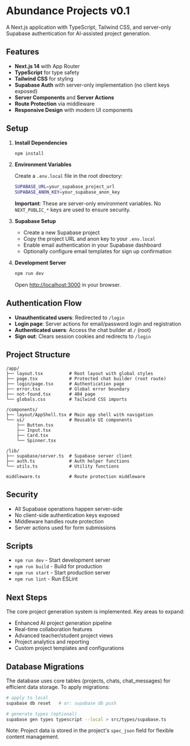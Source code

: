 # Abundance Projects v0.1

A Next.js application with TypeScript, Tailwind CSS, and server-only Supabase authentication for AI-assisted project generation.

## Features

- **Next.js 14** with App Router
- **TypeScript** for type safety
- **Tailwind CSS** for styling
- **Supabase Auth** with server-only implementation (no client keys exposed)
- **Server Components** and **Server Actions**
- **Route Protection** via middleware
- **Responsive Design** with modern UI components

## Setup

1. **Install Dependencies**
   ```bash
   npm install
   ```

2. **Environment Variables**
   
   Create a `.env.local` file in the root directory:
   ```bash
   SUPABASE_URL=your_supabase_project_url
   SUPABASE_ANON_KEY=your_supabase_anon_key
   ```
   
   **Important**: These are server-only environment variables. No `NEXT_PUBLIC_*` keys are used to ensure security.

3. **Supabase Setup**
   
   - Create a new Supabase project
   - Copy the project URL and anon key to your `.env.local`
   - Enable email authentication in your Supabase dashboard
   - Optionally configure email templates for sign up confirmation

4. **Development Server**
   ```bash
   npm run dev
   ```
   
   Open [http://localhost:3000](http://localhost:3000) in your browser.

## Authentication Flow

- **Unauthenticated users**: Redirected to `/login`
- **Login page**: Server actions for email/password login and registration
- **Authenticated users**: Access the chat builder at `/` (root)
- **Sign out**: Clears session cookies and redirects to `/login`

## Project Structure

```
/app/
├── layout.tsx          # Root layout with global styles
├── page.tsx            # Protected chat builder (root route)
├── login/page.tsx      # Authentication page
├── error.tsx           # Global error boundary
├── not-found.tsx       # 404 page
└── globals.css         # Tailwind CSS imports

/components/
├── layout/AppShell.tsx # Main app shell with navigation
└── ui/                 # Reusable UI components
    ├── Button.tsx
    ├── Input.tsx
    ├── Card.tsx
    └── Spinner.tsx

/lib/
├── supabase/server.ts  # Supabase server client
├── auth.ts             # Auth helper functions
└── utils.ts            # Utility functions

middleware.ts           # Route protection middleware
```

## Security

- All Supabase operations happen server-side
- No client-side authentication keys exposed
- Middleware handles route protection
- Server actions used for form submissions

## Scripts

- `npm run dev` - Start development server
- `npm run build` - Build for production
- `npm run start` - Start production server
- `npm run lint` - Run ESLint

## Next Steps

The core project generation system is implemented. Key areas to expand:

- Enhanced AI project generation pipeline
- Real-time collaboration features
- Advanced teacher/student project views
- Project analytics and reporting
- Custom project templates and configurations

## Database Migrations

The database uses core tables (projects, chats, chat_messages) for efficient data storage. To apply migrations:

```bash
# apply to local
supabase db reset   # or: supabase db push

# generate types (optional)
supabase gen types typescript --local > src/types/supabase.ts
```

Note: Project data is stored in the project's `spec_json` field for flexible content management.